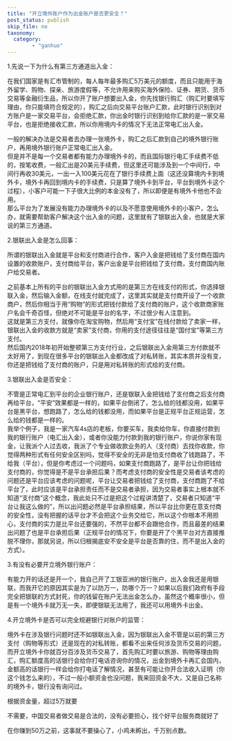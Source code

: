 ```yaml
---
title: "开立境外账户作为出金账户是否更安全？"
post_status: publish
skip_file: no
taxonomy:
  category:
        - "ganhuo"
---
```


1.先说一下为什么有第三方通道出入金：

在我们国家是有汇市管制的，每人每年最多购汇5万美元的额度，而且只能用于海外留学、购物、探亲、旅游度假等，不允许用来购买海外保险、证券、期货、货币交易等金融衍生品，所以你开了账户想要出入金，你先找银行购汇（购汇时要填写理由，你只能填符合规定的），购汇之后向交易平台账户汇款，此时银行识别到对方账户是一家交易平台，会拒绝汇款，你出金时银行识别到给你汇款的是一家交易平台，也是拒绝接收汇款，所以你用境内卡的情况下无法正常电汇出入金。

一般的解决办法是交易者去办理一张境外卡，购汇之后汇款到自己的境外银行账户，再用境外银行账户正常电汇出入金。  
但是并不是每一个交易者都有能力办理境外卡的，而且国际银行电汇手续费不低的，按笔收费，一般汇出是20美元手续费，但这里还可能涉及到一个中间行，中间行再收30美元，一出一入100美元花在了银行手续费上面（这还没算境内卡到境外卡，境外卡再回到境内卡的手续费，只是算了境外卡到平台，平台到境外卡这个过程），小客户可能一下子很大比例的本金没有了，所以即便是有境外卡他也不会用。  
那么平台为了发展没有能力办理境外卡的以及不愿意使用境外卡的小客户，怎么办，就需要帮助客户解决这个出入金的问题，这里就有了银联出入金，也就是大家说的第三方通道。

2.银联出入金是怎么回事：

所谓的银联出入金就是平台和支付商进行合作，客户入金是把钱给了支付商在国内设置的收款账户，支付商给平台，客户出金是平台把钱给了支付商，支付商国内账户给交易者。

之前基本上所有的平台的银联出入金方式用的是第三方在线支付的形式，你选择银联入金，然后输入金额，在线支付就完成了，这里其实就是支付商开设了一个收款商户，然后你相当于用“购物”的形式把钱付款给了支付商的账户，这个收款商家账户名会千奇百怪，但绝对不可能是平台的名字，不过很少有人注意到。  
这就是第三方支付，就像你在淘宝购物，然后用“支付宝”在线付款给了卖家一样，银联出入金的收款方就是“卖家”支付商，你用的支付途径往往是“国付宝”等第三方支付。  
然后国内2018年初开始整顿第三方支付行业，之后银联出入金用第三方付款就不太好用了，到现在很多平台的银联出入金都改成了对私转账，其实本质并没有变，你还是把钱给了支付商的账户，只是用对私转账的形式给的支付商。

3.银联出入金是否安全：

不管是正常电汇到平台的企业银行账户，还是银联入金把钱给了支付商之后支付商再给平台，“平安”效果都是一样的，如果平台倒闭了，怎么给的钱都没用，如果平台是黑平台，想跑路了，怎么给的钱都没用，而如果平台是正规平台正规运营，怎么给的钱都是一样的。  
我举个例子，我是一家汽车4s店的老板，你要买车，我卖给你车，你直接付款到我的银行账户（电汇出入金），或者你没能力付款到我的银行账户，你说你家有现金，让我派个人过去收，我派了个专业做收款业务的人（支付商）去找你收款，你觉得两种形式有任何安全区别吗，觉得不安全的无非是怕支付商收了钱跑路了，不给我（平台），但是你考虑过一个问题吗，如果支付商跑路了，是平台让你把钱给支付商的，你觉得是不是平台承担后果？而考虑支付商的安全性是交易者该考虑的问题还是平台应该考虑的问题呢，平台让交易者把钱给了支付商，支付商跑了不给平台了，此时应该是平台承担责任而不是交易者承担，因为交易者事实上根本就不知道“支付商”这个概念，我此处只不过是把这个过程讲清楚了，交易者只知道“平台让我这么做的”，所以出问题必然是平台承担结果，所以平台比你更在意支付商的安全性，没有把握的话平台才不会把这个业务交给它，所以这个你根本不用担心，支付商的实力是比平台还要强的，不然平台都不会跟他合作，而且最差的结果出问题了也是平台承担后果（正规平台的情况下，你要是开了个黑平台对方直接推脱不理你，那就另说，所以归根揭底安不安全是平台是否靠的住，而不是出入金的方式）。

3.有没有必要开立境外银行账户：

有能力开的话还是开一个，我自己开了工银亚洲的银行账户，出入金我还是用银联，而我开它的原因其实是为了以防万一，防哪个万一？如果以后我们政府有手段完全把银联的方式封死，你的钱留在账户无法出金怎么办，虽然这个概率很小，但是有一个境外卡就万无一失，即便银联无法用了，我还可以用境外卡出金。

4.开立境外卡是否可以完全规避银行对账户的监管：

境外卡在涉及银行问题时还不如银联出入金，因为银联出入金不管是以前的第三方支付（购物等形式）还是现在的对私转账，都看不出来任何涉及货币交易的问题，而开立境外卡你就百分百涉及货币交易了，首先购汇时要以旅游、购物等理由购汇，购汇额度高的话银行会给你打电话咨询你的情况，出金到境外卡再汇会国内，金额高的话银行一样会给你打电话了解情况，甚至有可能让你开合法收入证明（你这个钱怎么来的），不过一般小额资金也没问题，我来回资金不大，又是自己名称的境外卡，银行没有询问过。

根据资金量，超过5万就要

不需要，中国交易者做交易是合法的，没有必要担心，找个好平台服务商就好了

在你赚到50万之前，这事就不要操心了，小鸡未孵出，千万别点数。
